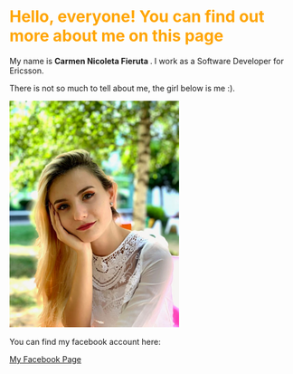 <html>
  
 <body>
    <h1 style="color:Orange;">Hello, everyone! You can find out more about me on this page</h1>
    <p>My name is <b> Carmen Nicoleta Fieruta </b>. I work as a Software Developer for Ericsson.</p>
    <p>There is not so much to tell about me, the girl below is me :).</p>
    <img src="mee.jpg" alt="Picture of me" width="300" height="400"><br/>
    <p>You can find my facebook account here:</p>
    <a href="https://www.facebook.com/carmennicoleta.fieruta/">My Facebook Page</a>
  </body>

</html> 
